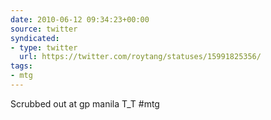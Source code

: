 ```yaml
---
date: 2010-06-12 09:34:23+00:00
source: twitter
syndicated:
- type: twitter
  url: https://twitter.com/roytang/statuses/15991825356/
tags:
- mtg
---
```


Scrubbed out at gp manila T_T #mtg